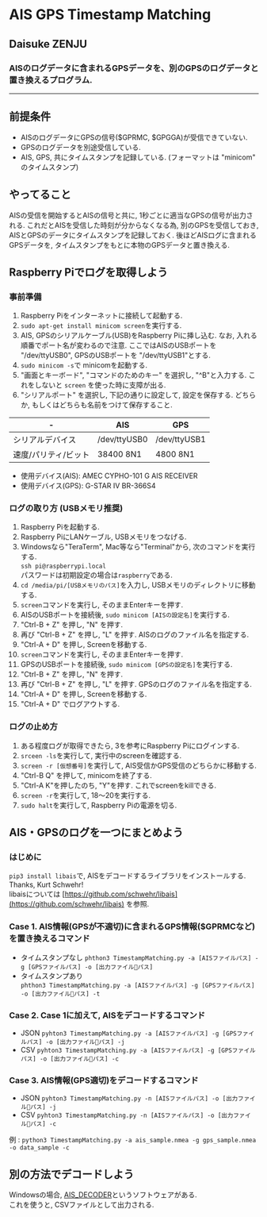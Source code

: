 # AIS GPS Timestamp Matching
## Daisuke ZENJU

### AISのログデータに含まれるGPSデータを、別のGPSのログデータと置き換えるプログラム.

---

## 前提条件
* AISのログデータにGPSの信号($GPRMC, $GPGGA)が受信できていない.
* GPSのログデータを別途受信している.
* AIS, GPS, 共にタイムスタンプを記録している. (フォーマットは "minicom" のタイムスタンプ)

## やってること
AISの受信を開始するとAISの信号と共に, 1秒ごとに適当なGPSの信号が出力される.  これだとAISを受信した時刻が分からなくなる為, 別のGPSを受信しておき, AISとGPSのデータにタイムスタンプを記録しておく.  後ほどAISログに含まれるGPSデータを, タイムスタンプをもとに本物のGPSデータと置き換える.

## Raspberry Piでログを取得しよう
### 事前準備
1. Raspberry Piをインターネットに接続して起動する.
2. ```sudo apt-get install minicom screen```を実行する.
3. AIS, GPSのシリアルケーブル(USB)をRaspberry Piに挿し込む. なお, 入れる順番でポート名が変わるので注意. ここではAISのUSBポートを "/dev/ttyUSB0", GPSのUSBポートを "/dev/ttyUSB1"とする.
4. ```sudo minicom -s```で minicomを起動する.
5. "画面とキーボード", "コマンドのためのキー" を選択し, "^B"と入力する. これをしないと ```screen``` を使った時に支障が出る.
6. "シリアルポート" を選択し, 下記の通りに設定して, 設定を保存する. どちらか, もしくはどちらも名前をつけて保存すること.

| - | AIS | GPS |
| --- | --- | --- |
| シリアルデバイス | /dev/ttyUSB0 | /dev/ttyUSB1 |
| 速度/パリティ/ビット | 38400 8N1 | 4800 8N1 |
* 使用デバイス(AIS): AMEC CYPHO-101 G AIS RECEIVER
* 使用デバイス(GPS): G-STAR IV BR-366S4


### ログの取り方 (USBメモリ推奨)
1. Raspberry Piを起動する.
2. Raspberry PiにLANケーブル, USBメモリをつなげる.
3. Windowsなら"TeraTerm", Mac等なら"Terminal"から, 次のコマンドを実行する.   
```ssh pi@raspberrypi.local```   
パスワードは初期設定の場合は```raspberry```である.
4. ```cd /media/pi/[USBメモリのパス]```を入力し, USBメモリのディレクトリに移動する.
5. ```screen```コマンドを実行し, そのままEnterキーを押す.
6. AISのUSBポートを接続後, ```sudo minicom [AISの設定名]```を実行する.
7. "Ctrl-B + Z" を押し, "N" を押す.
8. 再び "Ctrl-B + Z" を押し, "L" を押す. AISのログのファイル名を指定する.
9. "Ctrl-A + D" を押し, Screenを移動する.
10. ```screen```コマンドを実行し, そのままEnterキーを押す.
11. GPSのUSBポートを接続後, ```sudo minicom [GPSの設定名]```を実行する.
12. "Ctrl-B + Z" を押し, "N" を押す.
13. 再び "Ctrl-B + Z" を押し, "L" を押す. GPSのログのファイル名を指定する.
14. "Ctrl-A + D" を押し, Screenを移動する.
15. "Ctrl-A + D" でログアウトする.

### ログの止め方
1. ある程度ログが取得できたら, 3を参考にRaspberry Piにログインする.
2. ```srceen -ls```を実行して, 実行中のscreenを確認する.
3. ```screen -r [仮想番号]```を実行して, AIS受信かGPS受信のどちらかに移動する.
4. "Ctrl-B Q" を押して, minicomを終了する.
5. "Ctrl-A K"を押したのち, "Y"を押す. これでscreenをkillできる.
6. ```screen -r```を実行して, 18〜20を実行する. 
7. ```sudo halt```を実行して, Raspberry Piの電源を切る.

## AIS・GPSのログを一つにまとめよう
### はじめに
```pip3 install libais```で, AISをデコードするライブラリをインストールする.   
Thanks, Kurt Schwehr!   
libaisについては [https://github.com/schwehr/libais](https://github.com/schwehr/libais) を参照.
### Case 1. AIS情報(GPSが不適切)に含まれるGPS情報($GPRMCなど)を置き換えるコマンド
* タイムスタンプなし
```phthon3 TimestampMatching.py -a [AISファイルパス] -g [GPSファイルパス] -o [出力ファイルパス]```
* タイムスタンプあり   
```phthon3 TimestampMatching.py -a [AISファイルパス] -g [GPSファイルパス] -o [出力ファイルパス] -t```
### Case 2. Case 1に加えて, AISをデコードするコマンド
* JSON
```pyhton3 TimestampMatching.py -a [AISファイルパス] -g [GPSファイルパス] -o [出力ファイルパス] -j```
* CSV
```pyhton3 TimestampMatching.py -a [AISファイルパス] -g [GPSファイルパス] -o [出力ファイルパス] -c```
### Case 3. AIS情報(GPS適切)をデコードするコマンド
* JSON
```pyhton3 TimestampMatching.py -n [AISファイルパス] -o [出力ファイルパス] -j```
* CSV
```pyhton3 TimestampMatching.py -n [AISファイルパス] -o [出力ファイルパス] -c```

例 :
```python3 TimestampMatching.py -a ais_sample.nmea -g gps_sample.nmea -o data_sample -c```

## 別の方法でデコードしよう
Windowsの場合, [AIS_DECODER](https://www.vector.co.jp/soft/winnt/business/se508058.html)というソフトウェアがある.   
これを使うと, CSVファイルとして出力される.